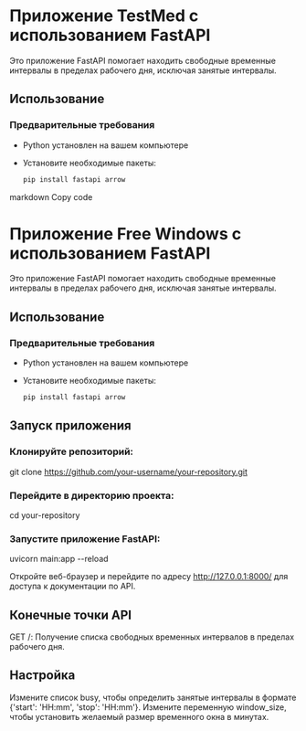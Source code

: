 # Приложение TestMed с использованием FastAPI

Это приложение FastAPI помогает находить свободные временные интервалы в пределах рабочего дня, исключая занятые интервалы.

## Использование

### Предварительные требования

- Python установлен на вашем компьютере
- Установите необходимые пакеты:

  ```bash
  pip install fastapi arrow

markdown
Copy code
# Приложение Free Windows с использованием FastAPI

Это приложение FastAPI помогает находить свободные временные интервалы в пределах рабочего дня, исключая занятые интервалы.

## Использование

### Предварительные требования

- Python установлен на вашем компьютере
- Установите необходимые пакеты:

  ```bash
  pip install fastapi arrow

## Запуск приложения
### Клонируйте репозиторий:

git clone https://github.com/your-username/your-repository.git

### Перейдите в директорию проекта:

cd your-repository

### Запустите приложение FastAPI:

uvicorn main:app --reload

Откройте веб-браузер и перейдите по адресу http://127.0.0.1:8000/ для доступа к документации по API.

## Конечные точки API

GET /:
Получение списка свободных временных интервалов в пределах рабочего дня.

## Настройка

Измените список busy, чтобы определить занятые интервалы в формате {'start': 'HH:mm', 'stop': 'HH:mm'}.
Измените переменную window_size, чтобы установить желаемый размер временного окна в минутах.
